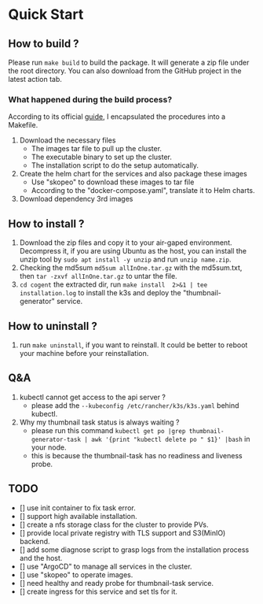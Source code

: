 # Quick Start

## How to build ?
Please run `make build` to build the package. It will generate a zip file under the root directory.
You can also download from the GitHub project in the latest action tab.

### What happened during the build process?
According to its official [guide](https://docs.k3s.io/installation/airgap), I encapsulated the procedures into a Makefile.
1. Download the necessary files
    - The images tar file to pull up the cluster.
    - The executable binary to set up the cluster.
    - The installation script to do the setup automatically.
2. Create the helm chart for the services and also package these images
   - Use "skopeo" to download these images to tar file
   - According to the "docker-compose.yaml", translate it to Helm charts.
3. Download dependency 3rd images

## How to install ?
1. Download the zip files and copy it to your air-gaped environment. Decompress it, if you are using Ubuntu as the host, you
can install the unzip tool by `sudo apt install -y unzip` and run `unzip name.zip`.
2. Checking the md5sum `md5sum allInOne.tar.gz` with the md5sum.txt, then `tar -zxvf allInOne.tar.gz` to untar the file.
3. `cd cogent` the extracted dir, run `make install  2>&1 | tee installation.log` to install the k3s and deploy the "thumbnail-generator" service.


## How to uninstall ?
1. run `make uninstall`, if you want to reinstall. It could be better to reboot your machine before your reinstallation.

## Q&A
1. kubectl cannot get access to the api server ?
   - please add the `--kubeconfig /etc/rancher/k3s/k3s.yaml` behind kubectl.
2. Why my thumbnail task status is always waiting ?
   - please run this command `kubectl get po |grep thumbnail-generator-task | awk '{print "kubectl delete po " $1}' |bash` in your node.
   - this is because the thumbnail-task has no readiness and liveness probe.


## TODO
- [] use init container to fix task error.
- [] support high available installation.
- [] create a nfs storage class for the cluster to provide PVs.
- [] provide local private registry with TLS support and S3(MinIO) backend.
- [] add some diagnose script to grasp logs from the installation process and the host.
- [] use "ArgoCD" to manage all services in the cluster.
- [] use "skopeo" to operate images.
- [] need healthy and ready probe for thumbnail-task service.
- [] create ingress for this service and set tls for it.